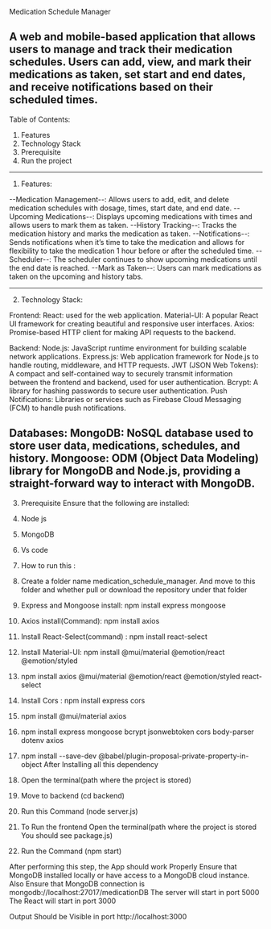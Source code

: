 Medication Schedule Manager

A web and mobile-based application that allows users to manage and track their medication schedules. Users can add, view, and mark their medications as taken, set start and end dates, and receive notifications based on their scheduled times.
-------------------------

Table of Contents:
1. Features
2. Technology Stack
3. Prerequisite
4. Run the project

--------------------------------

1. Features:

--Medication Management--:
Allows users to add, edit, and delete medication schedules with dosage, times, start date, and end date.
--Upcoming Medications--:
Displays upcoming medications with times and allows users to mark them as taken.
--History Tracking--:
Tracks the medication history and marks the medication as taken.
--Notifications--:
Sends notifications when it’s time to take the medication and allows for flexibility to take the medication 1 hour before or after the scheduled time.
--Scheduler--:
The scheduler continues to show upcoming medications until the end date is reached.
--Mark as Taken--:
Users can mark medications as taken on the upcoming and history tabs.

----------------------------------

2. Technology Stack:

Frontend:
React: used for the web application.
Material-UI: A popular React UI framework for creating beautiful and responsive user interfaces.
Axios: Promise-based HTTP client for making API requests to the backend.

Backend:
Node.js: JavaScript runtime environment for building scalable network applications.
Express.js: Web application framework for Node.js to handle routing, middleware, and HTTP requests.
JWT (JSON Web Tokens): A compact and self-contained way to securely transmit information between the frontend and backend, used for user authentication.
Bcrypt: A library for hashing passwords to secure user authentication.
Push Notifications: Libraries or services such as Firebase Cloud Messaging (FCM) to handle push notifications.

Databases:
MongoDB: NoSQL database used to store user data, medications, schedules, and history.
Mongoose: ODM (Object Data Modeling) library for MongoDB and Node.js, providing a straight-forward way to interact with MongoDB.
-------------------------------------

3. Prerequisite
Ensure that the following are installed:
  1. Node js
  2. MongoDB
  3. Vs code


4. How to run this :
  1. Create a folder name medication_schedule_manager. And move to this folder and whether pull or download the repository under that folder
  2. Express and Mongoose install: npm install express mongoose
  3. Axios install(Command): npm install axios
  4. Install React-Select(command) : npm install react-select
  5. Install Material-UI: npm install @mui/material @emotion/react @emotion/styled
  6. npm install axios @mui/material @emotion/react @emotion/styled react-select
  7. Install Cors : npm install express cors
  8. npm install @mui/material axios
  9. npm install express mongoose bcrypt jsonwebtoken cors body-parser dotenv axios
  10. npm install --save-dev @babel/plugin-proposal-private-property-in-object
After Installing all this dependency
  1. Open the terminal(path where the project is stored)
  2. Move to backend (cd backend)
  3. Run this Command (node server.js)
  4. To Run the frontend Open the terminal(path where the project is stored You should see package.js)
  5. Run the Command (npm start)

After performing this step, the App should work Properly
Ensure that  MongoDB installed locally or have access to a MongoDB cloud instance. 
Also Ensure that MongoDB connection is mongodb://localhost:27017/medicationDB
The server will start in port 5000
The React will start in port 3000

Output Should be Visible in port http://localhost:3000








